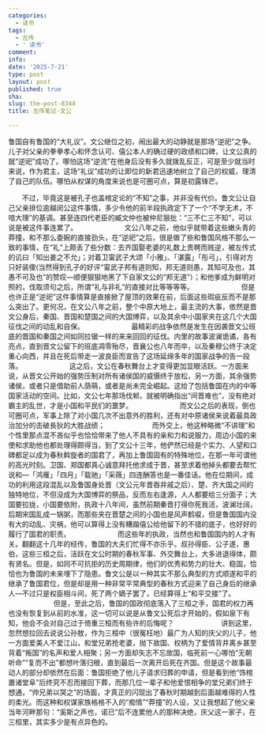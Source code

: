 ```yaml
---
categories:
  - 读书
tags:
  - 左传
  - ' 读书'
comment: 
info: 
date: '2025-7-21'
type: post
layout: post
published: true
sha: 
slug: the-post-8344
title: 左传笔记·文公

---
```

鲁国自有鲁国的“大礼议”。文公继位之初，闹出最大的动静就是那场“逆祀”之争。儿子对父亲的拳拳孝心和怀念认可、僖公本人的确过硬的政绩和口碑，让文公真的就“逆祀”成功了。哪怕这场“逆流”在他身后没有多久就拨乱反正，可是至少就当时来说，作为君主，这场“礼议”成功的让即位的新君迅速地树立了自己的权威，理清了自己的队伍。哪怕从权谋的角度来说也是可圈可点，算是初露锋芒。


　　不过，毕竟这是被孔子也盖棺定论的“不知”之事，并非没有代价。鲁文公让自己父亲排位逾越闵公这件事情，多少令他的前半段执政定下了一个“不学无术，不喑大理”的基调。甚至连四代老臣的臧文仲也被仲尼狠批：“三不仁三不知”，可以说是被这件事连累了。
　　
　　
　　文公八年之前，他似乎就带着这些嫩头青的莽撞，和不那么委婉的直接劲头，在“逆祀”之后，很是做了些和鲁国风格不那么一致的事情，在“礼”上颇丢了些分数：去齐国娶老婆的礼数上贵聘而贱逆，被左传式的讥曰「知出姜之不允」；对着卫甯武子大颂「小雅」、「湛露」「彤弓」，引得对方只好装傻(当然得到孔子的好评“甯武子邦有道则知，邦无道则愚，其知可及也，其愚不可及也”的赞叹—顺便狠狠地黑了下自家文公的“邦无道”）；和他爹成为鲜明对照的，伐取须句之后，所谓“礼与非礼”的直接对比等等等等。
　　
　　
　　但是也许正是“逆祀”这件事情算是直接掀了屋顶的效果在前，后面这些瑕疵反而不是那么突出了。更何况，在文公八年之前，整个中原大地上，最主流的大事，依然是晋文公身后，秦国、晋国和楚国之间的大国博弈，以及其余中小国家夹在这几个大国征伐之间的动乱和自保。
　　
　　
　　最精彩的战争依然是发生在因袭晋文公班底的晋国和秦国之间如同拉锯一样的来来回回的征伐。内里的故事波澜诡谲，各有亮点，直到晋文公留下的班底凋零殆尽，晋襄公也八年而卒，以及秦穆公终于决定重心向西，并且在死后带走一波良臣而宣告了这场延绵多年的国家战争的告一段落。
　　
　　
　　这之后，文公在春秋舞台上才变得更加显眼活跃。一方面来说，从晋文公开始的强势压制对所有诸侯国的威慑终于放松，另一方面，其余强势诸侯，或者只是借助前人荫萌，或者是尚未完全崛起。这给了包括鲁国在内的中等国家活动的空间。比如，文公七年那场伐邾，就被明确指出“间晋难也”，没有绝对霸主的乱世，才是小国和平民们的噩梦。
　　
　　
　　而文公之后的表现，倒也可圈可点，军事上除了对小国几次不出意外的胜利，还有对中原诸侯来说着最具政治加分的击破長狄的大胜战绩；
　　
　　
　　而外交上，他这种略微“不讲理”和个性里那点混不吝似乎也恰恰带来了他人不具有的亲和力和说服力，周边小国的来使和求助他也都处理得颇得当，到了文公十三年，他俨然已经是个实力、人望和口碑都足以成为春秋斡旋者的国君了，再加上鲁国固有的特殊地位，在那一年可谓他的高光时刻。卫国、郑国都真心诚意拜托他求成于晋，甚至求着他掉头都要去帮忙说和—「鸿雁」「四月」「载驰」「采薇」四连酬答也是一番佳话。他在位期间，成功的利用这段混乱以及鲁国身处晋（文公元年晋吞并戚之后）、楚、齐大国之间的独特地位，不但没成为大国博弈的祭品，反而左右逢源，人人都要给三分面子；大国要拉拢，小国要依附，执政十八年间，虽然前期秦晋打得你死我活，波澜壮阔，后期宋国乱成一锅粥，而那些夹在晋楚之间的小国也是风声鹤唳，但是鲁国国内没有大的动乱、灾祸，他可以算得上没有糟蹋僖公给他留下的不错的底子，也好好的履行了国君的职责。
　　
　　
　　而这些年的执政，当然也和鲁国国内的人才有关。翻翻这十几年的经传，鲁国的大夫们忙得不亦乐乎。叔孙得臣、公子遂，惠伯，这些三桓之后，活跃在文公时期的春秋军事、外交舞台上，大多进退得体，颇有贤名。但是，如同不可抗拒的历史周期律，他们的优秀和势力的壮大、稳固，恰恰也为鲁国的未来埋下了隐患。鲁文公是以一种其实不那么典型的方式顺遂和平的继承了鲁国君位，但是却是用一种非常平常典型的春秋方式迎来了自己身后的继承人—不过只是权臣相斗间，死了两个嫡子罢了，已经算得上“和平交接”了。
　　
　　
　　但是，至此之后，鲁国的国政彻底落入了三桓之手，国君的权力再也没有恢复到从前的水准，这一切可以说是从鲁文公死后才开始的，假如泉下有知，他会不会对自己过于倚重三桓而有些许的后悔呢？
　　
　　
　　讲到这里，忽然想拉回去说说公孙敖，作为三桓中（很冤枉地）最广为人知的庆父的儿子，他一方面爱美人不爱江山，和堂兄弟抢老婆，抛下故国、权柄为了爱情背井离乡甚至背着“叛国”的名声和爱人相聚；另一方面却矢志不忘故国，临死前一心哪怕“无朝听命”“复而不出”都想叶落归根，直到最后一次离开后死在齐国。但是这个故事最动人的部分却依然在后面：鲁国拒绝了他儿子请求归葬的申请，但是看到他“饰棺置诸堂阜”后终究不忍而接回下葬，而那几位一辈子和他爱恨相争的堂兄弟们终于想通，“帅兄弟以哭之”的场面，才真正的闪现出了春秋时期越到后面越难得的人性的柔光。而这种和权谋家族格格不入的“痴情”“莽撞”的人设，又让我想起了他父亲当年河畔那句：“奚斯之声也，诺已”后不连累他人的那种决绝，庆父这一家子，在三桓里，其实多少是有点异色的。
　　
　　